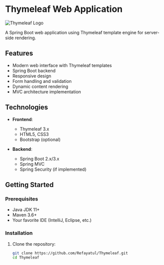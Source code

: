 # Thymeleaf Web Application

![Thymeleaf Logo](https://www.thymeleaf.org/images/thymeleaf.png)

A Spring Boot web application using Thymeleaf template engine for server-side rendering.

## Features

- Modern web interface with Thymeleaf templates
- Spring Boot backend
- Responsive design
- Form handling and validation
- Dynamic content rendering
- MVC architecture implementation

## Technologies

- **Frontend**: 
  - Thymeleaf 3.x
  - HTML5, CSS3
  - Bootstrap (optional)
  
- **Backend**:
  - Spring Boot 2.x/3.x
  - Spring MVC
  - Spring Security (if implemented)

## Getting Started

### Prerequisites
- Java JDK 11+
- Maven 3.6+
- Your favorite IDE (IntelliJ, Eclipse, etc.)

### Installation
1. Clone the repository:
   ```bash
   git clone https://github.com/Refayatul/Thymeleaf.git
   cd Thymeleaf

